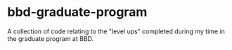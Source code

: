 # bbd-graduate-program
A collection of code relating to the "level ups" completed during my time in the graduate program at BBD.
